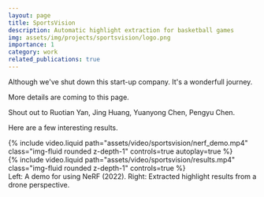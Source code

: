 ```yaml
---
layout: page
title: SportsVision
description: Automatic highlight extraction for basketball games 
img: assets/img/projects/sportsvision/logo.png
importance: 1
category: work
related_publications: true
---
```


Although we've shut down this start-up company.
It's a wonderfull journey.

More details are coming to this page.

Shout out to Ruotian Yan, Jing Huang, Yuanyong Chen, Pengyu Chen.

Here are a few interesting results.


<div class="row mt-3">
    <div class="col-sm mt-3 mt-md-0">
        {% include video.liquid path="assets/video/sportsvision/nerf_demo.mp4" class="img-fluid rounded z-depth-1" controls=true autoplay=true %}
    </div>
    <div class="col-sm mt-3 mt-md-0">
        {% include video.liquid path="assets/video/sportsvision/results.mp4" class="img-fluid rounded z-depth-1" controls=true %}
    </div>
</div>
<div class="caption">
    Left: A demo for using NeRF (2022). Right: Extracted highlight results from a drone perspective.
</div>

